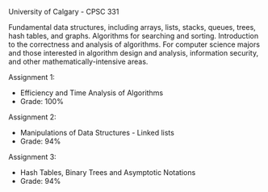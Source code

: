 University of Calgary - CPSC 331

Fundamental data structures, including arrays, lists, stacks, queues, trees, hash tables, and graphs. Algorithms for searching and sorting. Introduction to the correctness and analysis of algorithms. For computer science majors and those interested in algorithm design and analysis, information security, and other mathematically-intensive areas.

Assignment 1:
  - Efficiency and Time Analysis of Algorithms
  - Grade: 100%

Assignment 2:
  - Manipulations of Data Structures - Linked lists 
  - Grade: 94%

Assignment 3: 
  - Hash Tables, Binary Trees and Asymptotic Notations
  - Grade: 94%
